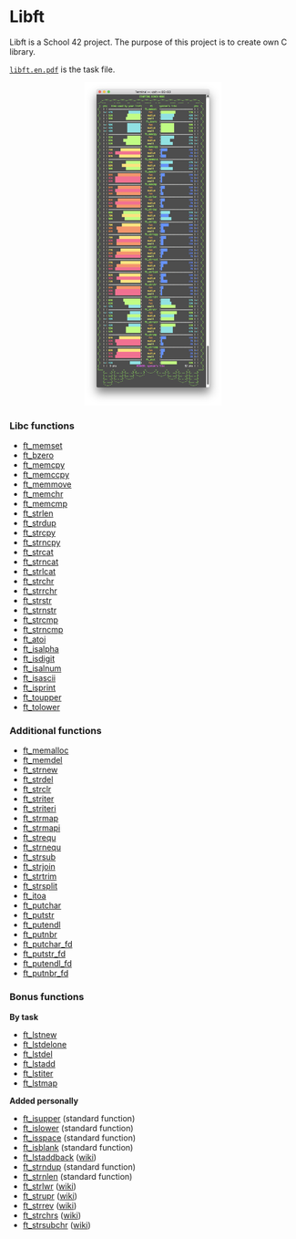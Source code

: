 # Libft

Libft is a School 42 project. The purpose of this project is to create own C library.

[`libft.en.pdf`](/libft.en.pdf) is the task file.

<p align="center">
  <img src="/screenshots/libft-unit-test.png" width="48%" />
</p>

### Libc functions

* [ft_memset](/libft/ft_memset.c)
* [ft_bzero](/libft/ft_bzero.c)
* [ft_memcpy](/libft/ft_memcpy.c)
* [ft_memccpy](/libft/ft_memccpy.c)
* [ft_memmove](/libft/ft_memmove.c)
* [ft_memchr](/libft/ft_memchr.c)
* [ft_memcmp](/libft/ft_memcmp.c)
* [ft_strlen](/libft/ft_strlen.c)
* [ft_strdup](/libft/ft_strdup.c)
* [ft_strcpy](/libft/ft_strcpy.c)
* [ft_strncpy](/libft/ft_strncpy.c)
* [ft_strcat](/libft/ft_strcat.c)
* [ft_strncat](/libft/ft_strncat.c)
* [ft_strlcat](/libft/ft_strlcat.c)
* [ft_strchr](/libft/ft_strchr.c)
* [ft_strrchr](/libft/ft_strrchr.c)
* [ft_strstr](/libft/ft_strstr.c)
* [ft_strnstr](/libft/ft_strnstr.c)
* [ft_strcmp](/libft/ft_strcmp.c)
* [ft_strncmp](/libft/ft_strncmp.c)
* [ft_atoi](/libft/ft_atoi.c)
* [ft_isalpha](/libft/ft_isalpha.c)
* [ft_isdigit](/libft/ft_isdigit.c)
* [ft_isalnum](/libft/ft_isalnum.c)
* [ft_isascii](/libft/ft_isascii.c)
* [ft_isprint](/libft/ft_isprint.c)
* [ft_toupper](/libft/ft_toupper.c)
* [ft_tolower](/libft/ft_tolower.c)

### Additional functions

* [ft_memalloc](/libft/ft_memalloc.c)
* [ft_memdel](/libft/ft_memdel.c)
* [ft_strnew](/libft/ft_strnew.c)
* [ft_strdel](/libft/ft_strdel.c)
* [ft_strclr](/libft/ft_strclr.c)
* [ft_striter](/libft/ft_striter.c)
* [ft_striteri](/libft/ft_striteri.c)
* [ft_strmap](/libft/ft_strmap.c)
* [ft_strmapi](/libft/ft_strmapi.c)
* [ft_strequ](/libft/ft_strequ.c)
* [ft_strnequ](/libft/ft_strnequ.c)
* [ft_strsub](/libft/ft_strsub.c)
* [ft_strjoin](/libft/ft_strjoin.c)
* [ft_strtrim](/libft/ft_strtrim.c)
* [ft_strsplit](/libft/ft_strsplit.c)
* [ft_itoa](/libft/ft_itoa.c)
* [ft_putchar](/libft/ft_putchar.c)
* [ft_putstr](/libft/ft_putstr.c)
* [ft_putendl](/libft/ft_putendl.c)
* [ft_putnbr](/libft/ft_putnbr.c)
* [ft_putchar_fd](/libft/ft_putchar_fd.c)
* [ft_putstr_fd](/libft/ft_putstr_fd.c)
* [ft_putendl_fd](/libft/ft_putendl_fd.c)
* [ft_putnbr_fd](/libft/ft_putnbr_fd.c)

### Bonus functions

**By task**

* [ft_lstnew](/libft/ft_lstnew.c)
* [ft_lstdelone](/libft/ft_lstdelone.c)
* [ft_lstdel](/libft/ft_lstdel.c)
* [ft_lstadd](/libft/ft_lstadd.c)
* [ft_lstiter](/libft/ft_lstiter.c)
* [ft_lstmap](/libft/ft_lstmap.c)

**Added personally**

* [ft_isupper](/libft/ft_isupper.c) (standard function)
* [ft_islower](/libft/ft_islower.c) (standard function)
* [ft_isspace](/libft/ft_isspace.c) (standard function)
* [ft_isblank](/libft/ft_isblank.c) (standard function)
* [ft_lstaddback](/libft/ft_lstaddback.c) ([wiki](../../wiki/ft_lstaddback))
* [ft_strndup](/libft/ft_strndup.c) (standard function)
* [ft_strnlen](/libft/ft_strnlen.c) (standard function)
* [ft_strlwr](/libft/ft_strlwr.c) ([wiki](../../wiki/ft_strlwr))
* [ft_strupr](/libft/ft_strupr.c) ([wiki](../../wiki/ft_strupr))
* [ft_strrev](/libft/ft_strrev.c) ([wiki](../../wiki/ft_strrev))
* [ft_strchrs](/libft/ft_strchrs.c) ([wiki](../../wiki/ft_strchrs))
* [ft_strsubchr](/libft/ft_strsubchr.c) ([wiki](../../wiki/ft_strsubchr))

 
